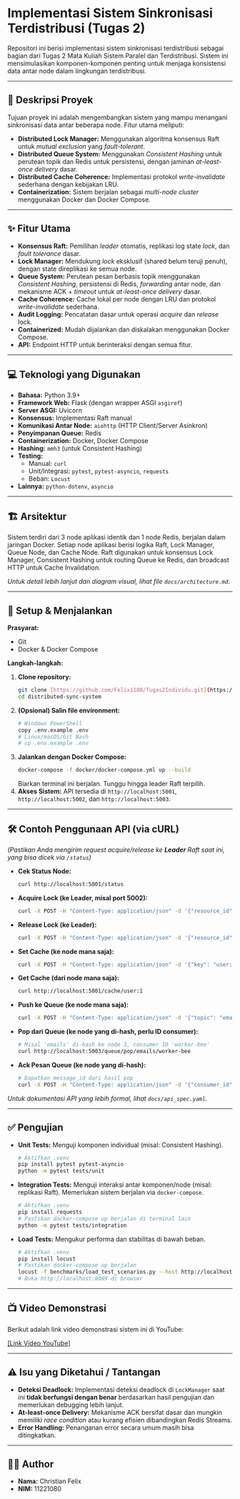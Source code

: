 # Implementasi Sistem Sinkronisasi Terdistribusi (Tugas 2)

Repositori ini berisi implementasi sistem sinkronisasi terdistribusi sebagai bagian dari Tugas 2 Mata Kuliah Sistem Paralel dan Terdistribusi. Sistem ini mensimulasikan komponen-komponen penting untuk menjaga konsistensi data antar node dalam lingkungan terdistribusi.

---

## 📜 Deskripsi Proyek

Tujuan proyek ini adalah mengembangkan sistem yang mampu menangani sinkronisasi data antar beberapa node. Fitur utama meliputi:

- **Distributed Lock Manager:** Menggunakan algoritma konsensus Raft untuk _mutual exclusion_ yang _fault-tolerant_.
- **Distributed Queue System:** Menggunakan _Consistent Hashing_ untuk perutean topik dan Redis untuk persistensi, dengan jaminan _at-least-once delivery_ dasar.
- **Distributed Cache Coherence:** Implementasi protokol _write-invalidate_ sederhana dengan kebijakan LRU.
- **Containerization:** Sistem berjalan sebagai _multi-node cluster_ menggunakan Docker dan Docker Compose.

---

## ✨ Fitur Utama

- **Konsensus Raft:** Pemilihan _leader_ otomatis, replikasi log state _lock_, dan _fault tolerance_ dasar.
- **Lock Manager:** Mendukung _lock_ eksklusif (shared belum teruji penuh), dengan state direplikasi ke semua node.
- **Queue System:** Perutean pesan berbasis topik menggunakan _Consistent Hashing_, persistensi di Redis, _forwarding_ antar node, dan mekanisme ACK + _timeout_ untuk _at-least-once delivery_ dasar.
- **Cache Coherence:** Cache lokal per node dengan LRU dan protokol _write-invalidate_ sederhana.
- **Audit Logging:** Pencatatan dasar untuk operasi _acquire_ dan _release_ lock.
- **Containerized:** Mudah dijalankan dan diskalakan menggunakan Docker Compose.
- **API:** Endpoint HTTP untuk berinteraksi dengan semua fitur.

---

## 💻 Teknologi yang Digunakan

- **Bahasa:** Python 3.9+
- **Framework Web:** Flask (dengan wrapper ASGI `asgiref`)
- **Server ASGI:** Uvicorn
- **Konsensus:** Implementasi Raft manual
- **Komunikasi Antar Node:** `aiohttp` (HTTP Client/Server Asinkron)
- **Penyimpanan Queue:** Redis
- **Containerization:** Docker, Docker Compose
- **Hashing:** `mmh3` (untuk Consistent Hashing)
- **Testing:**
  - Manual: `curl`
  - Unit/Integrasi: `pytest`, `pytest-asyncio`, `requests`
  - Beban: `Locust`
- **Lainnya:** `python-dotenv`, `asyncio`

---

## 🏗️ Arsitektur

Sistem terdiri dari 3 node aplikasi identik dan 1 node Redis, berjalan dalam jaringan Docker. Setiap node aplikasi berisi logika Raft, Lock Manager, Queue Node, dan Cache Node. Raft digunakan untuk konsensus Lock Manager, Consistent Hashing untuk routing Queue ke Redis, dan broadcast HTTP untuk Cache Invalidation.

_Untuk detail lebih lanjut dan diagram visual, lihat file `docs/architecture.md`._

---

## 🚀 Setup & Menjalankan

**Prasyarat:**

- Git
- Docker & Docker Compose

**Langkah-langkah:**

1.  **Clone repository:**
    ```bash
    git clone [https://github.com/Felix1180/Tugas2Individu.git](https://github.com/Felix1180/Tugas2Individu.git)
    cd distributed-sync-system
    ```
2.  **(Opsional) Salin file environment:**
    ```bash
    # Windows PowerShell
    copy .env.example .env
    # Linux/macOS/Git Bash
    # cp .env.example .env
    ```
3.  **Jalankan dengan Docker Compose:**
    ```bash
    docker-compose -f docker/docker-compose.yml up --build
    ```
    Biarkan terminal ini berjalan. Tunggu hingga leader Raft terpilih.
4.  **Akses Sistem:** API tersedia di `http://localhost:5001`, `http://localhost:5002`, dan `http://localhost:5003`.

---

## 🛠️ Contoh Penggunaan API (via cURL)

_(Pastikan Anda mengirim request acquire/release ke **Leader** Raft saat ini, yang bisa dicek via `/status`)_

- **Cek Status Node:**
  ```bash
  curl http://localhost:5001/status
  ```
- **Acquire Lock (ke Leader, misal port 5002):**
  ```bash
  curl -X POST -H "Content-Type: application/json" -d '{"resource_id": "my-resource", "client_id": "my-app"}' http://localhost:5002/lock/acquire
  ```
- **Release Lock (ke Leader):**
  ```bash
  curl -X POST -H "Content-Type: application/json" -d '{"resource_id": "my-resource", "client_id": "my-app"}' http://localhost:5002/lock/release
  ```
- **Set Cache (ke node mana saja):**
  ```bash
  curl -X POST -H "Content-Type: application/json" -d '{"key": "user:1", "value": "Data User 1"}' http://localhost:5001/cache/set
  ```
- **Get Cache (dari node mana saja):**
  ```bash
  curl http://localhost:5001/cache/user:1
  ```
- **Push ke Queue (ke node mana saja):**
  ```bash
  curl -X POST -H "Content-Type: application/json" -d '{"topic": "emails", "message": "Kirim email selamat datang"}' http://localhost:5001/queue/push
  ```
- **Pop dari Queue (ke node yang di-hash, perlu ID consumer):**
  ```bash
  # Misal 'emails' di-hash ke node 3, consumer ID 'worker-bee'
  curl http://localhost:5003/queue/pop/emails/worker-bee
  ```
- **Ack Pesan Queue (ke node yang di-hash):**
  ```bash
  # Dapatkan message_id dari hasil pop
  curl -X POST -H "Content-Type: application/json" -d '{"consumer_id": "worker-bee", "message_id": "ID_DARI_HASIL_POP"}' http://localhost:5003/queue/ack/emails
  ```

_Untuk dokumentasi API yang lebih formal, lihat `docs/api_spec.yaml`._

---

## ✅ Pengujian

- **Unit Tests:** Menguji komponen individual (misal: Consistent Hashing).
  ```bash
  # Aktifkan .venv
  pip install pytest pytest-asyncio
  python -m pytest tests/unit
  ```
- **Integration Tests:** Menguji interaksi antar komponen/node (misal: replikasi Raft). Memerlukan sistem berjalan via `docker-compose`.
  ```bash
  # Aktifkan .venv
  pip install requests
  # Pastikan docker-compose up berjalan di terminal lain
  python -m pytest tests/integration
  ```
- **Load Tests:** Mengukur performa dan stabilitas di bawah beban.
  ```bash
  # Aktifkan .venv
  pip install locust
  # Pastikan docker-compose up berjalan
  locust -f benchmarks/load_test_scenarios.py --host http://localhost:5001
  # Buka http://localhost:8089 di browser
  ```

---

## 📺 Video Demonstrasi

Berikut adalah link video demonstrasi sistem ini di YouTube:

[\[Link Video YouTube\]](https://youtube.com/live/WtSDVJ4TyeU)

---

## ⚠️ Isu yang Diketahui / Tantangan

- **Deteksi Deadlock:** Implementasi deteksi deadlock di `LockManager` saat ini **tidak berfungsi dengan benar** berdasarkan hasil pengujian dan memerlukan debugging lebih lanjut.
- **At-least-once Delivery:** Mekanisme ACK bersifat dasar dan mungkin memiliki _race condition_ atau kurang efisien dibandingkan Redis Streams.
- **Error Handling:** Penanganan error secara umum masih bisa ditingkatkan.

---

## 🧑‍💻 Author

- **Nama:** Christian Felix
- **NIM:** 11221080
